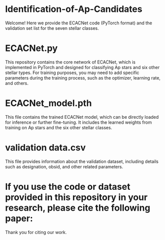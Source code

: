 # Identification-of-Ap-Candidates
Welcome! Here we provide the ECACNet code (PyTorch format) and the validation set list for the seven stellar classes.
# ECACNet.py
This repository contains the core network of ECACNet, which is implemented in PyTorch and designed for classifying Ap stars and six other stellar types. For training purposes, you may need to add specific parameters during the training process, such as the optimizer, learning rate, and others.
# ECACNet_model.pth
This file contains the trained ECACNet model, which can be directly loaded for inference or further fine-tuning. It includes the learned weights from training on Ap stars and the six other stellar classes.
# validation data.csv
This file provides information about the validation dataset, including details such as designation, obsid, and other related parameters.
# If you use the code or dataset provided in this repository in your research, please cite the following paper:
Thank you for citing our work.
